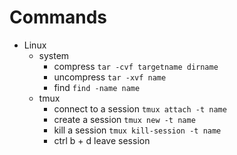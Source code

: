 # Commands

+ Linux
  - system
    - compress
    `tar -cvf targetname dirname`
    - uncompress
    `tar -xvf name`
    - find
    `find -name name`
  - tmux
    - connect to a session
    `tmux attach -t name`
    - create a session
    `tmux new -t name`
    - kill a session
    `tmux kill-session -t name`
    - ctrl b + d
    leave session
